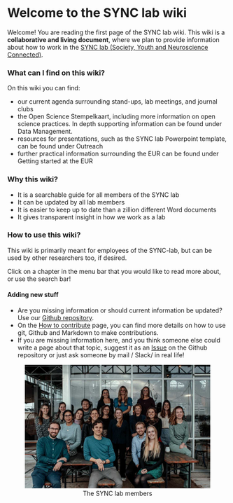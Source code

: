 # Welcome to the SYNC lab wiki



Welcome! You are reading the first page of the SYNC lab wiki. This wiki is a **collaborative and living document**, where we plan to provide information about how to work in the [SYNC lab (Society, Youth and Neuroscience Connected)](https://erasmus-synclab.nl/).


### What can I find on this wiki?

On this wiki you can find:
- our current agenda surrounding stand-ups, lab meetings, and journal clubs
- the Open Science Stempelkaart, including more information on open science practices. In depth supporting information can be found under Data Management.
- resources for presentations, such as the SYNC lab Powerpoint template, can be found under Outreach
- further practical information surrounding the EUR can be found under Getting started at the EUR


### Why this wiki?

- It is a searchable guide for all members of the SYNC lab 
- It can be updated by all lab members
- It is easier to keep up to date than a zillion different Word documents 
- It gives transparent insight in how we work as a lab


### How to use this wiki?

This wiki is primarily meant for employees of the SYNC-lab, but can be used by other researchers too, if desired.

Click on a chapter in the menu bar that you would like to read more about, or use the search bar!

#### Adding new stuff

- Are you missing information or should current information be updated? Use our [Github repository](https://github.com/eur-synclab/eur-synclab.github.io).
- On the [How to contribute](./about/contribute) page, you can find more details on how to use git, Github and Markdown to make contributions.
- If you are missing information here, and you think someone else could write a page about that topic, suggest it as an [Issue](https://github.com/eur-synclab/eur-synclab.github.io/issues) on the Github repository or just ask someone by mail / Slack/ in real life!



<p style="text-align:center"><figure style="text-align:center"><img src="./img/SYNC groepsfoto.JPG" alt="The SYNC lab" width="800" /><figcaption style="text-align:center">The SYNC lab members</figcaption></figure></p>

